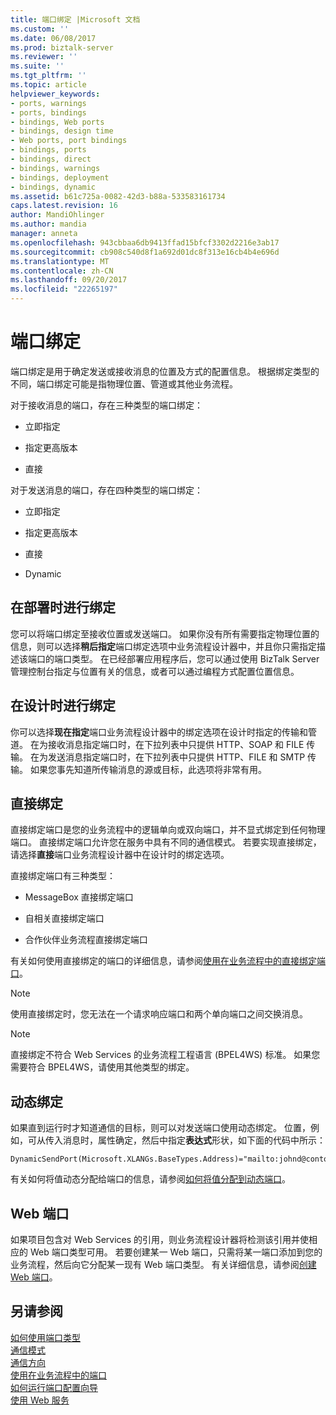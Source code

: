 ```yaml
---
title: 端口绑定 |Microsoft 文档
ms.custom: ''
ms.date: 06/08/2017
ms.prod: biztalk-server
ms.reviewer: ''
ms.suite: ''
ms.tgt_pltfrm: ''
ms.topic: article
helpviewer_keywords:
- ports, warnings
- ports, bindings
- bindings, Web ports
- bindings, design time
- Web ports, port bindings
- bindings, ports
- bindings, direct
- bindings, warnings
- bindings, deployment
- bindings, dynamic
ms.assetid: b61c725a-0082-42d3-b88a-533583161734
caps.latest.revision: 16
author: MandiOhlinger
ms.author: mandia
manager: anneta
ms.openlocfilehash: 943cbbaa6db9413ffad15bfcf3302d2216e3ab17
ms.sourcegitcommit: cb908c540d8f1a692d01dc8f313e16cb4b4e696d
ms.translationtype: MT
ms.contentlocale: zh-CN
ms.lasthandoff: 09/20/2017
ms.locfileid: "22265197"
---
```

# <a name="port-bindings"></a>端口绑定
端口绑定是用于确定发送或接收消息的位置及方式的配置信息。 根据绑定类型的不同，端口绑定可能是指物理位置、管道或其他业务流程。  
  
 对于接收消息的端口，存在三种类型的端口绑定：  
  
-   立即指定  
  
-   指定更高版本  
  
-   直接  
  
 对于发送消息的端口，存在四种类型的端口绑定：  
  
-   立即指定  
  
-   指定更高版本  
  
-   直接  
  
-   Dynamic  
  
## <a name="binding-at-deployment-time"></a>在部署时进行绑定  
 您可以将端口绑定至接收位置或发送端口。 如果你没有所有需要指定物理位置的信息，则可以选择**稍后指定**端口绑定选项中业务流程设计器中，并且你只需指定描述该端口的端口类型。 在已经部署应用程序后，您可以通过使用 BizTalk Server 管理控制台指定与位置有关的信息，或者可以通过编程方式配置位置信息。  
  
## <a name="binding-at-design-time"></a>在设计时进行绑定  
 你可以选择**现在指定**端口业务流程设计器中的绑定选项在设计时指定的传输和管道。 在为接收消息指定端口时，在下拉列表中只提供 HTTP、SOAP 和 FILE 传输。 在为发送消息指定端口时，在下拉列表中只提供 HTTP、FILE 和 SMTP 传输。 如果您事先知道所传输消息的源或目标，此选项将非常有用。  
  
## <a name="direct-binding"></a>直接绑定  
 直接绑定端口是您的业务流程中的逻辑单向或双向端口，并不显式绑定到任何物理端口。 直接绑定端口允许您在服务中具有不同的通信模式。 若要实现直接绑定，请选择**直接**端口业务流程设计器中在设计时的绑定选项。  
  
 直接绑定端口有三种类型：  
  
-   MessageBox 直接绑定端口  
  
-   自相关直接绑定端口  
  
-   合作伙伴业务流程直接绑定端口  
  
 有关如何使用直接绑定的端口的详细信息，请参阅[使用在业务流程中的直接绑定端口](../core/working-with-direct-bound-ports-in-orchestrations.md)。  
  
> [!NOTE]
>  使用直接绑定时，您无法在一个请求响应端口和两个单向端口之间交换消息。  
  
> [!NOTE]
>  直接绑定不符合 Web Services 的业务流程工程语言 (BPEL4WS) 标准。 如果您需要符合 BPEL4WS，请使用其他类型的绑定。  
  
## <a name="dynamic-binding"></a>动态绑定  
 如果直到运行时才知道通信的目标，则可以对发送端口使用动态绑定。 位置，例如，可从传入消息时，属性确定，然后中指定**表达式**形状，如下面的代码中所示：  
  
```  
DynamicSendPort(Microsoft.XLANGs.BaseTypes.Address)="mailto:johnd@contoso.com";  
```  
  
 有关如何将值动态分配给端口的信息，请参阅[如何将值分配到动态端口](../core/how-to-use-expressions-to-assign-values-to-dynamic-ports.md)。  
  
## <a name="web-ports"></a>Web 端口  
 如果项目包含对 Web Services 的引用，则业务流程设计器将检测该引用并使相应的 Web 端口类型可用。 若要创建某一 Web 端口，只需将某一端口添加到您的业务流程，然后向它分配某一现有 Web 端口类型。 有关详细信息，请参阅[创建 Web 端口](../core/creating-web-ports.md)。  
  
## <a name="see-also"></a>另请参阅  
 [如何使用端口类型](../core/how-to-work-with-port-types.md)   
 [通信模式](../core/communication-pattern.md)   
 [通信方向](../core/communication-direction.md)   
 [使用在业务流程中的端口](../core/using-ports-in-orchestrations.md)   
 [如何运行端口配置向导](../core/how-to-run-the-port-configuration-wizard.md)   
 [使用 Web 服务](../core/consuming-web-services.md)